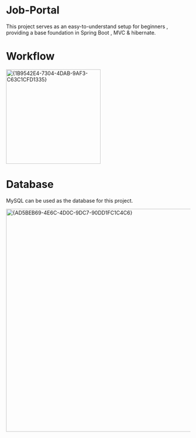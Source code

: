# Job-Portal
This project serves as an easy-to-understand setup for beginners , providing a base foundation in Spring Boot , MVC &amp; hibernate.


# Workflow

<img width="258" alt="{1B9542E4-7304-4DAB-9AF3-C63C1CFD1335}" src="https://github.com/user-attachments/assets/1dba1e0d-580b-4d79-af6b-6d8a3953fecb">


# Database
MySQL can be used as the database for this project.

<img width="609" alt="{AD5BEB69-4E6C-4D0C-9DC7-90DD1FC1C4C6}" src="https://github.com/user-attachments/assets/90a4012f-4913-4d8d-95cf-a7da7f7173c4">

